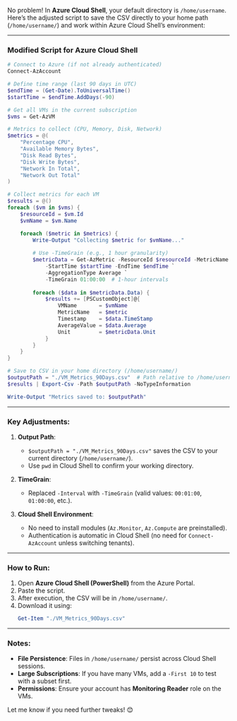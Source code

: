 No problem! In **Azure Cloud Shell**, your default directory is `/home/username`. Here’s the adjusted script to save the CSV directly to your home path (`/home/username/`) and work within Azure Cloud Shell’s environment:

---

### **Modified Script for Azure Cloud Shell**
```powershell
# Connect to Azure (if not already authenticated)
Connect-AzAccount

# Define time range (last 90 days in UTC)
$endTime = (Get-Date).ToUniversalTime()
$startTime = $endTime.AddDays(-90)

# Get all VMs in the current subscription
$vms = Get-AzVM

# Metrics to collect (CPU, Memory, Disk, Network)
$metrics = @(
    "Percentage CPU",
    "Available Memory Bytes",
    "Disk Read Bytes",
    "Disk Write Bytes",
    "Network In Total",
    "Network Out Total"
)

# Collect metrics for each VM
$results = @()
foreach ($vm in $vms) {
    $resourceId = $vm.Id
    $vmName = $vm.Name

    foreach ($metric in $metrics) {
        Write-Output "Collecting $metric for $vmName..."
        
        # Use -TimeGrain (e.g., 1 hour granularity)
        $metricData = Get-AzMetric -ResourceId $resourceId -MetricName $metric `
            -StartTime $startTime -EndTime $endTime `
            -AggregationType Average `
            -TimeGrain 01:00:00  # 1-hour intervals
        
        foreach ($data in $metricData.Data) {
            $results += [PSCustomObject]@{
                VMName       = $vmName
                MetricName   = $metric
                Timestamp    = $data.TimeStamp
                AverageValue = $data.Average
                Unit         = $metricData.Unit
            }
        }
    }
}

# Save to CSV in your home directory (/home/username/)
$outputPath = "./VM_Metrics_90Days.csv"  # Path relative to /home/username/
$results | Export-Csv -Path $outputPath -NoTypeInformation

Write-Output "Metrics saved to: $outputPath"
```

---

### **Key Adjustments**:
1. **Output Path**:  
   - `$outputPath = "./VM_Metrics_90Days.csv"` saves the CSV to your current directory (`/home/username/`).  
   - Use `pwd` in Cloud Shell to confirm your working directory.  

2. **TimeGrain**:  
   - Replaced `-Interval` with `-TimeGrain` (valid values: `00:01:00`, `01:00:00`, etc.).  

3. **Cloud Shell Environment**:  
   - No need to install modules (`Az.Monitor`, `Az.Compute` are preinstalled).  
   - Authentication is automatic in Cloud Shell (no need for `Connect-AzAccount` unless switching tenants).  

---

### **How to Run**:
1. Open **Azure Cloud Shell (PowerShell)** from the Azure Portal.  
2. Paste the script.  
3. After execution, the CSV will be in `/home/username/`.  
4. Download it using:  
   ```powershell
   Get-Item "./VM_Metrics_90Days.csv"
   ```

---

### **Notes**:
- **File Persistence**: Files in `/home/username/` persist across Cloud Shell sessions.  
- **Large Subscriptions**: If you have many VMs, add a `-First 10` to test with a subset first.  
- **Permissions**: Ensure your account has **Monitoring Reader** role on the VMs.  

Let me know if you need further tweaks! 😊

